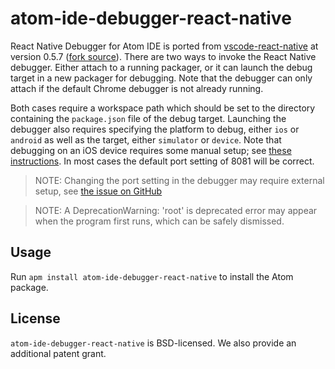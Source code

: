 # atom-ide-debugger-react-native

React Native Debugger for Atom IDE is ported from
[vscode-react-native](https://github.com/Microsoft/vscode-react-native) at
version 0.5.7 ([fork source](https://github.com/pelmers/vscode-react-native/tree/nuclide)).
There are two ways to invoke the React Native debugger. Either attach to
a running packager, or it can launch the debug target in a new packager for
debugging. Note that the debugger can only attach if the default
Chrome debugger is not already running.

Both cases require a workspace path which should be set to the directory
containing the `package.json` file of the debug target. Launching the debugger
also requires specifying the platform to debug, either `ios` or `android` as
well as the target, either `simulator` or `device`. Note that debugging on an
iOS device requires some manual setup; see
[these instructions](https://github.com/Microsoft/vscode-react-native/blob/master/doc/debugging.md#debugging-on-ios-device).
In most cases the default port setting of 8081 will be correct.

> NOTE: Changing the port setting in the debugger may require external setup, see
> [the issue on GitHub](https://github.com/facebook/react-native/issues/9145)

> NOTE: A DeprecationWarning: 'root' is deprecated error may appear when the program
> first runs, which can be safely dismissed.

## Usage

Run `apm install atom-ide-debugger-react-native` to install the Atom package.

## License

`atom-ide-debugger-react-native` is BSD-licensed. We also provide an additional patent grant.
